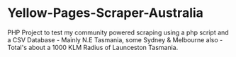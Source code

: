 # Yellow-Pages-Scraper-Australia
PHP Project to test my community powered scraping using a php script and a CSV Database - Mainly N.E Tasmania, some Sydney &amp; Melbourne also - Total's about a 1000 KLM Radius of Launceston Tasmania.
